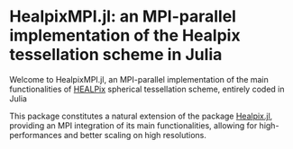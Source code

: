 # HealpixMPI.jl: an MPI-parallel implementation of the Healpix tessellation scheme in Julia

Welcome to HealpixMPI.jl, an MPI-parallel implementation of the main functionalities of [HEALPix](https://healpix.sourceforge.io/) spherical tessellation scheme, entirely coded in Julia

This package constitutes a natural extension of the package [Healpix.jl](https://github.com/ziotom78/Healpix.jl), providing an MPI integration of its main functionalities, allowing for high-performances and better scaling on high resolutions.

